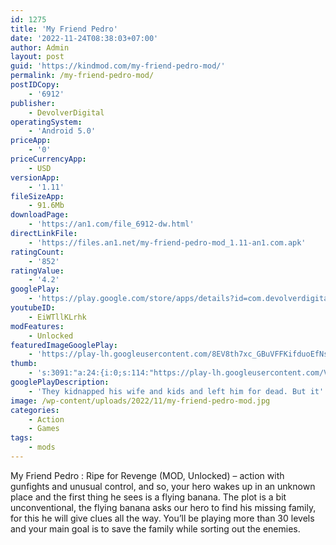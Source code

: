 ```yaml
---
id: 1275
title: 'My Friend Pedro'
date: '2022-11-24T08:38:03+07:00'
author: Admin
layout: post
guid: 'https://kindmod.com/my-friend-pedro-mod/'
permalink: /my-friend-pedro-mod/
postIDCopy:
    - '6912'
publisher:
    - DevolverDigital
operatingSystem:
    - 'Android 5.0'
priceApp:
    - '0'
priceCurrencyApp:
    - USD
versionApp:
    - '1.11'
fileSizeApp:
    - 91.6Mb
downloadPage:
    - 'https://an1.com/file_6912-dw.html'
directLinkFile:
    - 'https://files.an1.net/my-friend-pedro-mod_1.11-an1.com.apk'
ratingCount:
    - '852'
ratingValue:
    - '4.2'
googlePlay:
    - 'https://play.google.com/store/apps/details?id=com.devolverdigital.myfriendpedro'
youtubeID:
    - EiWTllKLrhk
modFeatures:
    - Unlocked
featuredImageGooglePlay:
    - 'https://play-lh.googleusercontent.com/8EV8th7xc_GBuVFFKifduoEfNsBAutI_cL9FTWZ17aqcqfflJEBC_pGAjCFgWLnldZBJ'
thumb:
    - 's:3091:"a:24:{i:0;s:114:"https://play-lh.googleusercontent.com/VczZPib0ZMcPg7uB5b9doJgjCTaFMCBlNS04CRA8_eJk9hUPm4bPbyVqrILMHpGaLw=w526-h296";i:1;s:114:"https://play-lh.googleusercontent.com/zEEB4NNVoxmFJjIz15CHJCUWizhrUEJLpX_c7KfAaaMwIaOA7kHMd35PSL39gqHZ6A=w526-h296";i:2;s:116:"https://play-lh.googleusercontent.com/5wr-2_dN625DaNHCu4JZsiFh5OPgF_uImHX3BFgdv__1R6gA1FdpxhADKPxPFuzmZYVk=w526-h296";i:3;s:115:"https://play-lh.googleusercontent.com/cvCVBPhMFCqSUJgCaFf3Fb7fqUgUYyb4gGhYQosfqaHvmm9POZzYzvE2Hjlm4ToKkF0=w526-h296";i:4;s:115:"https://play-lh.googleusercontent.com/e3rsP9Y3oDgLvmEqQY3XgS_j2vzK-qVL6_cX9KqiwkJFZPb7gfNt9etH1W5xF82TU34=w526-h296";i:5;s:116:"https://play-lh.googleusercontent.com/Iw6T3w6AyjuhjWUmZZFm2m7hd5YhcQW-LbGRY7Rwl2dk1g1CtnR0TcSmCTBuGqNYeoEK=w526-h296";i:6;s:114:"https://play-lh.googleusercontent.com/yS_O0UANK4surbTpv0WH3qhsmUtAZxNCz9JH9MP_1emRt_AN2S5b7-5_fJSlfkxBcg=w526-h296";i:7;s:116:"https://play-lh.googleusercontent.com/HIpihaFf7JHV1Y-O_GO5LQiQ8K9gMUhJRQFrZPpGs6kDibGVV1Y8jpC5VRJznglRG392=w526-h296";i:8;s:114:"https://play-lh.googleusercontent.com/MUyWJ67ufbaqKIGjrMQSzwHvk09PBTTD0MoCl4svsZfcpnnblcts2ssRh9YZFFHuPg=w526-h296";i:9;s:115:"https://play-lh.googleusercontent.com/0ifKatn8leb3K-vHSGVV5Tj3U7mQo6ZlGCb49sqS0O5q0EeG48lhzfo5YPYXaoAPKFQ=w526-h296";i:10;s:116:"https://play-lh.googleusercontent.com/-DGgAvKc-_oxokIMHuMg533OaFbnn31aZakVJK5lt8pcbC-136DSm2hK_pi6Y3fL0SCn=w526-h296";i:11;s:115:"https://play-lh.googleusercontent.com/wRAUbZpu14birOkMp62ZPyCTRB-5aXorQxGSFFiMxzqne8WlyliLvi735KESAbcbkeM=w526-h296";i:12;s:115:"https://play-lh.googleusercontent.com/K8yXN9qIYP8-rYRIw70g0UBqPXaO_cUGMaxIpanyr0YcYpkQij_ClFOykc0zy5R7hZ8=w526-h296";i:13;s:115:"https://play-lh.googleusercontent.com/U79VhwMVy2TCLJKvwzJV7_rSGbUJMD2mqNFso4KeP2kOwrt5mWgjzKEJw9jxveFmgrk=w526-h296";i:14;s:116:"https://play-lh.googleusercontent.com/Be8DND9uEXO9J3_ook9djbKBGT-vAf3csd2iyUAenESj_ljvznUo4NTVbmrus95LH1wG=w526-h296";i:15;s:114:"https://play-lh.googleusercontent.com/RI89QWVuMmnzETOVE6mVfFhJ2nSjSBAO9OfwBEOxp5EukN6E3FwknwDlgSkwrMi3QQ=w526-h296";i:16;s:114:"https://play-lh.googleusercontent.com/r_Xc_a-e-fMsW4N6UCLn1nTIGNaYxnA9Dlt_iHl3y49hiwTTQkLbAYYaIqZ6a8UCKA=w526-h296";i:17;s:116:"https://play-lh.googleusercontent.com/7oISSBeg8lHkEcj3Dcjf2AaQvFMRQsXfSngsC_yGfnWara659INnDv81Pj7eKu5XNOsy=w526-h296";i:18;s:114:"https://play-lh.googleusercontent.com/1TWK-t0A3heKP5a4W427ggfdbo5HXRPV0-BadOMm6faJAS6-JPYaZfGX95VxpPciag=w526-h296";i:19;s:115:"https://play-lh.googleusercontent.com/80qwAiq9MNnn81wJSmv33_lWavi0Hl2B5xjWSDiWwNhnaoPACVXZucG88TT-3WxJlZE=w526-h296";i:20;s:115:"https://play-lh.googleusercontent.com/zN7Y3Mz-If4hAY98h6A9eSw_sSqSjmBvGsua7cL8pTfojcFLVAG_PQbmwZNdTXetP7w=w526-h296";i:21;s:116:"https://play-lh.googleusercontent.com/GS0HfXnSVg_lFd16pW5_JdcZfx22i_1m8NOGkwp34n6DJvhEeKYhtqSIZ_wKegkyCVRe=w526-h296";i:22;s:114:"https://play-lh.googleusercontent.com/9rCl0driozVbyEirzeLpvSXHX8tClX7jg_BIbe5fnSGrBaPxTCfF8GYjY6wx9_sSAw=w526-h296";i:23;s:114:"https://play-lh.googleusercontent.com/w_wdQkKXiBWiqrZfC_hwiBr7Idv6eTVj-b6lyJNoNI_0hVt8Q-hGP_6KjxUrHaHVqA=w526-h296";}";'
googlePlayDescription:
    - 'They kidnapped his wife and kids and left him for dead. But it''s going to take more than that to split this banana''s family. Help your friend Pedro serve some ice cold revenge, with a sprinkle of bullets on top!. My Friend Pedro is back in a brand new mobile adventure of blood, bullets and bananas! Flip and fire your way through 37 action packed levels on foot, on a motorcycle and even on a skateboard. Plan your high caliber choreography for the best scores and, if your skin is tough enough, test your skills in Blood Rush mode.. This banana is Ripe for Revenge. Are you?'
image: /wp-content/uploads/2022/11/my-friend-pedro-mod.jpg
categories:
    - Action
    - Games
tags:
    - mods
---
```


My Friend Pedro : Ripe for Revenge (MOD, Unlocked) – action with gunfights and unusual control, and so, your hero wakes up in an unknown place and the first thing he sees is a flying banana. The plot is a bit unconventional, the flying banana asks our hero to find his missing family, for this he will give clues all the way. You’ll be playing more than 30 levels and your main goal is to save the family while sorting out the enemies.